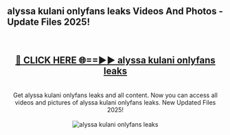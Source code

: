 <h2>alyssa kulani onlyfans leaks Videos And Photos - Update Files 2025!</h2>
<br>
<div align="center">
<h2><a href="https://linkcuts.com/hfmhzwbr" rel="nofollow">🔴 CLICK HERE 🌐==►► alyssa kulani onlyfans leaks</a></h2>
<br>
Get alyssa kulani onlyfans leaks and all content. Now you can access all videos and pictures of alyssa kulani onlyfans leaks. New Updated Files 2025!
<br>
<br>
<a href="https://linkcuts.com/hfmhzwbr" rel="nofollow" data-target="animated-image.originalLink"><img src="https://i.ibb.co.com/WyWwxjT/player-gif2.gif" alt="alyssa kulani onlyfans leaks" style="max-width: 100%; display: inline-block;" data-target="animated-image.originalImage"></a>
</div>
<br>